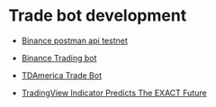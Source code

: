 # Trade bot development

- [Binance postman api testnet](https://academy.binance.com/en/articles/binance-api-series-pt-1-spot-trading-with-postman)
- [Binance Trading bot](https://www.youtube.com/watch?v=5FrHbdToTO4)

- [TDAmerica Trade Bot](https://github.com/TreyThomas93/python-trading-bot-with-thinkorswim#how-it-works)

- [TradingView Indicator Predicts The EXACT Future](https://www.youtube.com/watch?v=qPiMkpRvins)
